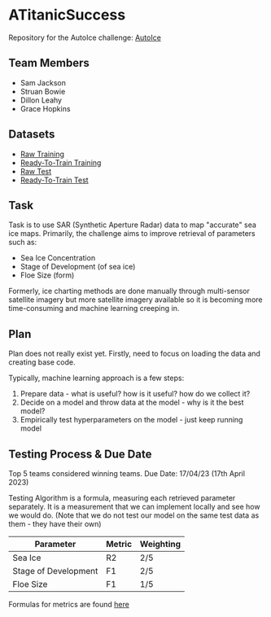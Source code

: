 # ATitanicSuccess
Repository for the AutoIce challenge: [AutoIce](https://platform.ai4eo.eu/auto-ice)

## Team Members
- Sam Jackson
- Struan Bowie
- Dillon Leahy
- Grace Hopkins

## Datasets
- [Raw Training](https://data.dtu.dk/articles/dataset/Raw_AI4Arctic_Sea_Ice_Challenge_Dataset/21284967?backTo=/collections/AI4Arctic_Sea_Ice_Challenge_Dataset/6244065)
- [Ready-To-Train Training](https://data.dtu.dk/articles/dataset/Ready-To-Train_AI4Arctic_Sea_Ice_Challenge_Dataset/21316608?backTo=/collections/AI4Arctic_Sea_Ice_Challenge_Dataset/6244065)
- [Raw Test](https://data.dtu.dk/articles/dataset/Raw_AI4Arctic_Sea_Ice_Challenge_Test_Dataset/21762848?backTo=/collections/AI4Arctic_Sea_Ice_Challenge_Dataset/6244065)
- [Ready-To-Train Test](https://data.dtu.dk/articles/dataset/Ready-To-Train_AI4Arctic_Sea_Ice_Challenge_Test_Dataset/21762830?backTo=/collections/AI4Arctic_Sea_Ice_Challenge_Dataset/6244065)


## Task
Task is to use SAR (Synthetic Aperture Radar) data to map "accurate" sea ice maps.
Primarily, the challenge aims to improve retrieval of parameters such as:
- Sea Ice Concentration
- Stage of Development (of sea ice)
- Floe Size (form)

Formerly, ice charting methods are done manually through multi-sensor satellite imagery but more satellite imagery available so it is becoming more time-consuming and machine learning creeping in.

## Plan

Plan does not really exist yet.
Firstly, need to focus on loading the data and creating base code.

Typically, machine learning approach is a few steps:
1. Prepare data - what is useful? how is it useful? how do we collect it?
2. Decide on a model and throw data at the model - why is it the best model?
3. Empirically test hyperparameters on the model - just keep running model

## Testing Process & Due Date
Top 5 teams considered winning teams.
Due Date: 17/04/23 (17th April 2023)

Testing Algorithm is a formula, measuring each retrieved parameter separately. 
It is a measurement that we can implement locally and see how we would do.
(Note that we do not test our model on the same test data as them - they have their own)


| Parameter              | Metric | Weighting |
| ---------------------- | ------ | --------- |
| Sea Ice                | R2     | 2/5       |
| Stage of Development   | F1     | 2/5       |
| Floe Size              | F1     | 1/5       |

Formulas for metrics are found [here](https://platform.ai4eo.eu/auto-ice/data)


